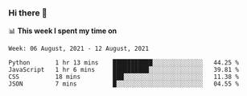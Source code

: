 ### Hi there 👋

📊 __This week I spent my time on__
<!--START_SECTION:waka-->
```text
Week: 06 August, 2021 - 12 August, 2021

Python       1 hr 13 mins    ███████████░░░░░░░░░░░░░░   44.25 % 
JavaScript   1 hr 6 mins     ██████████░░░░░░░░░░░░░░░   39.81 % 
CSS          18 mins         ███░░░░░░░░░░░░░░░░░░░░░░   11.38 % 
JSON         7 mins          █░░░░░░░░░░░░░░░░░░░░░░░░   04.55 % 
```
<!--END_SECTION:waka-->
<!--
**SREEHARI-M-S/SREEHARI-M-S** is a ✨ _special_ ✨ repository because its `README.md` (this file) appears on your GitHub profile.

Here are some ideas to get you started:

- 🔭 I’m currently working on ...
- 🌱 I’m currently learning ...
- 👯 I’m looking to collaborate on ...
- 🤔 I’m looking for help with ...
- 💬 Ask me about ...
- 📫 How to reach me: ...
- 😄 Pronouns: ...
- ⚡ Fun fact: ...
-->
